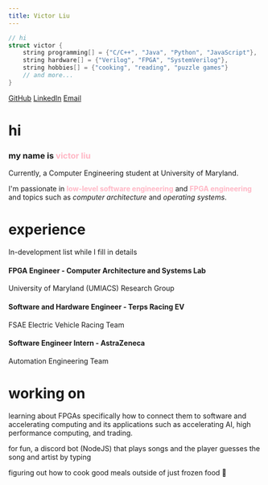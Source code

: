```yaml
---
title: Victor Liu
---
```

```cpp
// hi
struct victor {
	string programming[] = {"C/C++", "Java", "Python", "JavaScript"},
	string hardware[] = {"Verilog", "FPGA", "SystemVerilog"},
	string hobbies[] = {"cooking", "reading", "puzzle games"}
	// and more...
}
```

[GitHub](https://github.com/notvictorl) [LinkedIn](https://linkedin.com/in/victorliu2) [Email](mailto:victorliu2@protonmail.com)
# hi

<h3>my name is <span style="color:#ffb7c5">victor liu</span></h3>

Currently, a Computer Engineering student at University of Maryland.

I'm passionate in <span style="color:#ffb7c5"><b>low-level software engineering</b></span> and <span style="color:#ffb7c5"><b>FPGA engineering</b></span> and topics such as *computer architecture* and *operating systems*.

# experience

In-development list while I fill in details
#### FPGA Engineer - Computer Architecture and Systems Lab
University of Maryland (UMIACS) Research Group
#### Software and Hardware Engineer - Terps Racing EV
FSAE Electric Vehicle Racing Team
#### Software Engineer Intern - AstraZeneca
Automation Engineering Team

# working on

learning about FPGAs specifically how to connect them to software and accelerating computing and its applications such as accelerating AI, high performance computing, and trading.

for fun, a discord bot (NodeJS) that plays songs and the player guesses the song and artist by typing

figuring out how to cook good meals outside of just frozen food 🍳